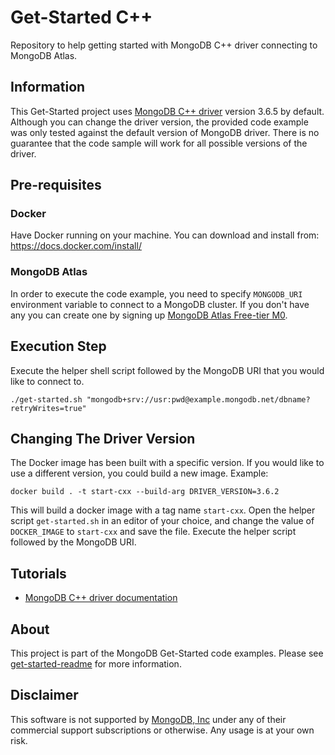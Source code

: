 # Get-Started C++

Repository to help getting started with MongoDB C++ driver connecting to MongoDB Atlas.

## Information

This Get-Started project uses [MongoDB C++ driver](https://docs.mongodb.com/drivers/cxx) version 3.6.5 by default. Although you can change the driver version, the provided code example was only tested against the default version of MongoDB driver. There is no guarantee that the code sample will work for all possible versions of the driver.

## Pre-requisites 

### Docker 

Have Docker running on your machine. You can download and install from: https://docs.docker.com/install/

### MongoDB Atlas

In order to execute the code example, you need to specify `MONGODB_URI` environment variable to connect to a MongoDB cluster. If you don't have any you can create one by signing up [MongoDB Atlas Free-tier M0](https://docs.atlas.mongodb.com/getting-started/). 


##  Execution Step

Execute the helper shell script followed by the MongoDB URI that you would like to connect to. 
```
./get-started.sh "mongodb+srv://usr:pwd@example.mongodb.net/dbname?retryWrites=true"
```

## Changing The Driver Version 

The Docker image has been built with a specific version. If you would like to use a different version, you could build a new image. Example: 

```
docker build . -t start-cxx --build-arg DRIVER_VERSION=3.6.2 
```

This will build a docker image with a tag name `start-cxx`. 
Open the helper script `get-started.sh` in an editor of your choice, and change the value of `DOCKER_IMAGE` to `start-cxx` and save the file. Execute the helper script followed by the MongoDB URI. 


## Tutorials

* [MongoDB C++ driver documentation](http://mongocxx.org/mongocxx-v3/tutorial/)

## About 

This project is part of the MongoDB Get-Started code examples. Please see [get-started-readme](https://github.com/mongodb-developer/get-started-readme) for more information. 

## Disclaimer

This software is not supported by [MongoDB, Inc](https://www.mongodb.com)
under any of their commercial support subscriptions or otherwise. Any usage is at your own risk.
